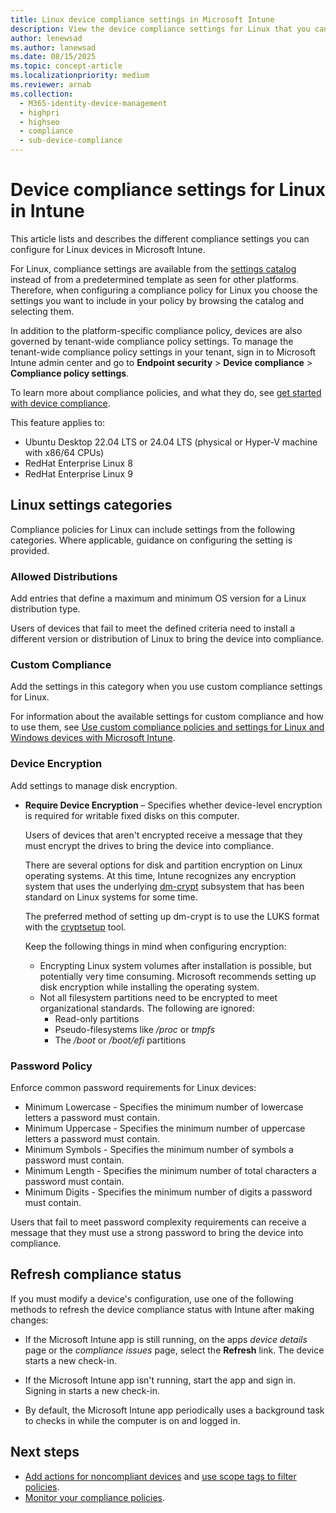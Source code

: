 ```yaml
---
title: Linux device compliance settings in Microsoft Intune
description: View the device compliance settings for Linux that you can manage with Microsoft Intune compliance policies.
author: lenewsad
ms.author: lanewsad
ms.date: 08/15/2025
ms.topic: concept-article
ms.localizationpriority: medium
ms.reviewer: arnab
ms.collection:
  - M365-identity-device-management
  - highpri
  - highseo
  - compliance
  - sub-device-compliance
---
```


# Device compliance settings for Linux in Intune

This article lists and describes the different compliance settings you can configure for Linux devices in Microsoft Intune.

For Linux, compliance settings are available from the [settings catalog](../configuration/settings-catalog.md) instead of from a predetermined template as seen for other platforms. Therefore, when configuring a compliance policy for Linux you choose the settings you want to include in your policy by browsing the catalog and selecting them.

In addition to the platform-specific compliance policy, devices are also governed by tenant-wide compliance policy settings. To manage the tenant-wide compliance policy settings in your tenant, sign in to Microsoft Intune admin center and go to **Endpoint security** > **Device compliance** > **Compliance policy settings**.

To learn more about compliance policies, and what they do, see [get started with device compliance](device-compliance-get-started.md).

This feature applies to:

* Ubuntu Desktop 22.04 LTS or 24.04 LTS (physical or Hyper-V machine with x86/64 CPUs)
* RedHat Enterprise Linux 8
* RedHat Enterprise Linux 9

## Linux settings categories

Compliance policies for Linux can include settings from the following categories. Where applicable, guidance on configuring the setting is provided.

### Allowed Distributions

Add entries that define a maximum and minimum OS version for a Linux distribution type.

Users of devices that fail to meet the defined criteria need to install a different version or distribution of Linux to bring the device into compliance.

### Custom Compliance

Add the settings in this category when you use custom compliance settings for Linux.

For information about the available settings for custom compliance and how to use them, see [Use custom compliance policies and settings for Linux and Windows devices with Microsoft Intune](../protect/compliance-use-custom-settings.md).

### Device Encryption

Add settings to manage disk encryption.

- **Require Device Encryption** – Specifies whether device-level encryption is required for writable fixed disks on this computer.

  Users of devices that aren't encrypted receive a message that they must encrypt the drives to bring the device into compliance.

  There are several options for disk and partition encryption on Linux operating systems. At this time, Intune recognizes any encryption system that uses the underlying [dm-crypt](https://gitlab.com/cryptsetup/cryptsetup/-/wikis/DMCrypt) subsystem that has been standard on Linux systems for some time.

  The preferred method of setting up dm-crypt is to use the LUKS format with the [cryptsetup](https://gitlab.com/cryptsetup/cryptsetup/) tool.

  Keep the following things in mind when configuring encryption:

  - Encrypting Linux system volumes after installation is possible, but potentially very time consuming. Microsoft recommends setting up disk encryption while installing the operating system.
  - Not all filesystem partitions need to be encrypted to meet organizational standards. The following are ignored:
    - Read-only partitions
    - Pseudo-filesystems like */proc* or *tmpfs*
    - The */boot* or */boot/efi* partitions

### Password Policy

Enforce common password requirements for Linux devices:

- Minimum Lowercase - Specifies the minimum number of lowercase letters a password must contain.
- Minimum Uppercase - Specifies the minimum number of uppercase letters a password must contain.
- Minimum Symbols - Specifies the minimum number of symbols a password must contain.
- Minimum Length - Specifies the minimum number of total characters a password must contain.
- Minimum Digits - Specifies the minimum number of digits a password must contain.

Users that fail to meet password complexity requirements can receive a message that they must use a strong password to bring the device into compliance.

## Refresh compliance status

If you must modify a device's configuration, use one of the following methods to refresh the device compliance status with Intune after making changes:

- If the Microsoft Intune app is still running, on the apps *device details* page or the *compliance issues* page, select the **Refresh** link. The device starts a new check-in.

- If the Microsoft Intune app isn't running, start the app and sign in. Signing in starts a new check-in.
- By default, the Microsoft Intune app periodically uses a background task to checks in while the computer is on and logged in.

## Next steps

- [Add actions for noncompliant devices](actions-for-noncompliance.md) and [use scope tags to filter policies](../fundamentals/scope-tags.md).
- [Monitor your compliance policies](compliance-policy-monitor.md).
